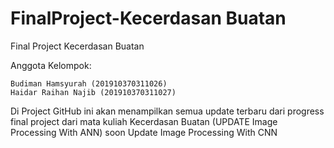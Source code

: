 # FinalProject-Kecerdasan Buatan
Final Project Kecerdasan Buatan

Anggota Kelompok:

    Budiman Hamsyurah (201910370311026)
    Haidar Raihan Najib (201910370311027)

Di Project GitHub ini akan menampilkan semua update terbaru dari progress final project dari mata kuliah Kecerdasan Buatan  (UPDATE Image Processing With ANN) soon Update Image Processing With CNN
